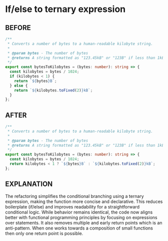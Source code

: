 # If/else to ternary expression

## BEFORE

```ts
/**
 * Converts a number of bytes to a human-readable kilobyte string.
 *
 * @param bytes - The number of bytes
 * @returns A string formatted as "123.45kB" or "123B" if less than 1kB
 */
export const bytesToKilobytes = (bytes: number): string => {
  const kilobytes = bytes / 1024;
  if (kilobytes < 1) {
    return `${bytes}B`;
  } else {
    return `${kilobytes.toFixed(2)}kB`;
  }
};
```

## AFTER

```ts
/**
 * Converts a number of bytes to a human-readable kilobyte string.
 *
 * @param bytes - The number of bytes
 * @returns A string formatted as "123.45kB" or "123B" if less than 1kB
 */
export const bytesToKilobytes = (bytes: number): string => {
  const kilobytes = bytes / 1024;
  return kilobytes < 1 ? `${bytes}B` : `${kilobytes.toFixed(2)}kB`;
};
```

## EXPLANATION

The refactoring simplifies the conditional branching using a ternary expression, 
making the function more concise and declarative. This reduces boilerplate 
(if/else) and improves readability for a straightforward conditional logic.
While behavior remains identical, the code now aligns better with functional 
programming principles by focusing on expressions over statements.
It also removes multiple and early return points which is an anti-pattern.
When one works towards a composition of small functions then only one return
point is possible.